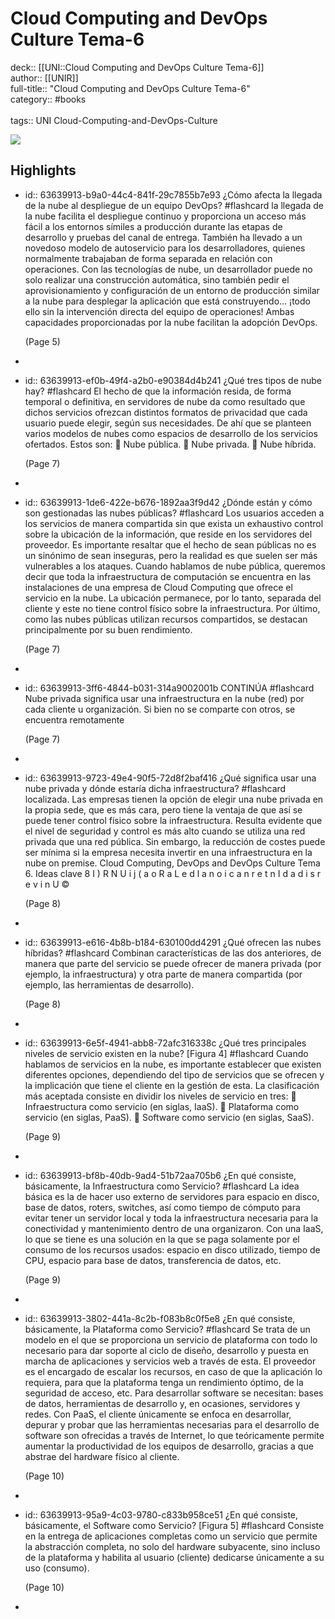 # Cloud Computing and DevOps Culture Tema-6

deck:: [[UNI::Cloud Computing and DevOps Culture Tema-6]]\
author:: [[UNIR]]\
full-title:: "Cloud Computing and DevOps Culture Tema-6"\
category:: #books\
\
tags:: UNI Cloud-Computing-and-DevOps-Culture  

![](https://readwise-assets.s3.amazonaws.com/media/uploaded_book_covers/profile_22942/d30dfe36-f609-4c27-9c38-9e9ef6c93bf0.png)
## Highlights
- id:: 63639913-b9a0-44c4-841f-29c7855b7e93
   ¿Cómo afecta la llegada de la nube al despliegue de un equipo DevOps? #flashcard 
    la llegada de la nube facilita el despliegue continuo y proporciona un acceso más fácil a los entornos símiles a producción durante las etapas de desarrollo y pruebas del canal de entrega. También ha llevado a un novedoso modelo de autoservicio para los desarrolladores, quienes normalmente trabajaban de forma separada en relación con operaciones. Con las tecnologías de nube, un desarrollador puede no solo realizar una construcción automática, sino también pedir el aprovisionamiento y configuración de un entorno de producción similar a la nube para desplegar la aplicación que está construyendo… ¡todo ello sin la intervención directa del equipo de operaciones! Ambas capacidades proporcionadas por la nube facilitan la adopción DevOps.
  
     (Page 5)
-
- id:: 63639913-ef0b-49f4-a2b0-e90384d4b241
   ¿Qué tres tipos de nube hay? #flashcard 
    El hecho de que la información resida, de forma temporal o definitiva, en servidores de nube da como resultado que dichos servicios ofrezcan distintos formatos de privacidad que cada usuario puede elegir, según sus necesidades. De ahí que se planteen varios modelos de nubes como espacios de desarrollo de los servicios ofertados. Estos son:  Nube pública.  Nube privada.  Nube híbrida.
  
     (Page 7)
-
- id:: 63639913-1de6-422e-b676-1892aa3f9d42
   ¿Dónde están y cómo son gestionadas las nubes públicas? #flashcard 
    Los usuarios acceden a los servicios de manera compartida sin que exista un exhaustivo control sobre la ubicación de la información, que reside en los servidores del proveedor. Es importante resaltar que el hecho de sean públicas no es un sinónimo de sean inseguras, pero la realidad es que suelen ser más vulnerables a los ataques. Cuando hablamos de nube pública, queremos decir que toda la infraestructura de computación se encuentra en las instalaciones de una empresa de Cloud Computing que ofrece el servicio en la nube. La ubicación permanece, por lo tanto, separada del cliente y este no tiene control físico sobre la infraestructura. Por último, como las nubes públicas utilizan recursos compartidos, se destacan principalmente por su buen rendimiento.
  
     (Page 7)
-
- id:: 63639913-3ff6-4844-b031-314a9002001b
   CONTINÚA #flashcard 
    Nube privada significa usar una infraestructura en la nube (red) por cada cliente u organización. Si bien no se comparte con otros, se encuentra remotamente
  
     (Page 7)
-
- id:: 63639913-9723-49e4-90f5-72d8f2baf416
   ¿Qué significa usar una nube privada y dónde estaría dicha infraestructura? #flashcard 
    localizada. Las empresas tienen la opción de elegir una nube privada en la propia sede, que es más cara, pero tiene la ventaja de que así se puede tener control físico sobre la infraestructura. Resulta evidente que el nivel de seguridad y control es más alto cuando se utiliza una red privada que una red pública. Sin embargo, la reducción de costes puede ser mínima si la empresa necesita invertir en una infraestructura en la nube on premise. Cloud Computing, DevOps and DevOps Culture Tema 6. Ideas clave 8 I ) R N U i j ( a o R a L e d l a n o i c a n r e t n I d a d i s r e v i n U ©
  
     (Page 8)
-
- id:: 63639913-e616-4b8b-b184-630100dd4291
   ¿Qué ofrecen las nubes híbridas? #flashcard 
    Combinan características de las dos anteriores, de manera que parte del servicio se puede ofrecer de manera privada (por ejemplo, la infraestructura) y otra parte de manera compartida (por ejemplo, las herramientas de desarrollo).
  
     (Page 8)
-
- id:: 63639913-6e5f-4941-abb8-72afc316338c
   ¿Qué tres principales niveles de servicio existen en la nube? [Figura 4] #flashcard 
    Cuando hablamos de servicios en la nube, es importante establecer que existen diferentes opciones, dependiendo del tipo de servicios que se ofrecen y la implicación que tiene el cliente en la gestión de esta. La clasificación más aceptada consiste en dividir los niveles de servicio en tres:  Infraestructura como servicio (en siglas, IaaS).  Plataforma como servicio (en siglas, PaaS).  Software como servicio (en siglas, SaaS).
  
     (Page 9)
-
- id:: 63639913-bf8b-40db-9ad4-51b72aa705b6
   ¿En qué consiste, básicamente, la Infraestructura como Servicio? #flashcard 
    La idea básica es la de hacer uso externo de servidores para espacio en disco, base de datos, roters, switches, así como tiempo de cómputo para evitar tener un servidor local y toda la infraestructura necesaria para la conectividad y mantenimiento dentro de una organizaron. Con una IaaS, lo que se tiene es una solución en la que se paga solamente por el consumo de los recursos usados: espacio en disco utilizado, tiempo de CPU, espacio para base de datos, transferencia de datos, etc.
  
     (Page 9)
-
- id:: 63639913-3802-441a-8c2b-f083b8c0f5e8
   ¿En qué consiste, básicamente, la Plataforma como Servicio? #flashcard 
    Se trata de un modelo en el que se proporciona un servicio de plataforma con todo lo necesario para dar soporte al ciclo de diseño, desarrollo y puesta en marcha de aplicaciones y servicios web a través de esta. El proveedor es el encargado de escalar los recursos, en caso de que la aplicación lo requiera, para que la plataforma tenga un rendimiento óptimo, de la seguridad de acceso, etc. Para desarrollar software se necesitan: bases de datos, herramientas de desarrollo y, en ocasiones, servidores y redes. Con PaaS, el cliente únicamente se enfoca en desarrollar, depurar y probar que las herramientas necesarias para el desarrollo de software son ofrecidas a través de Internet, lo que teóricamente permite aumentar la productividad de los equipos de desarrollo, gracias a que abstrae del hardware físico al cliente.
  
     (Page 10)
-
- id:: 63639913-95a9-4c03-9780-c833b958ce51
   ¿En qué consiste, básicamente, el Software como Servicio? [Figura 5] #flashcard 
    Consiste en la entrega de aplicaciones completas como un servicio que permite la abstracción completa, no solo del hardware subyacente, sino incluso de la plataforma y habilita al usuario (cliente) dedicarse únicamente a su uso (consumo).
  
     (Page 10)
-